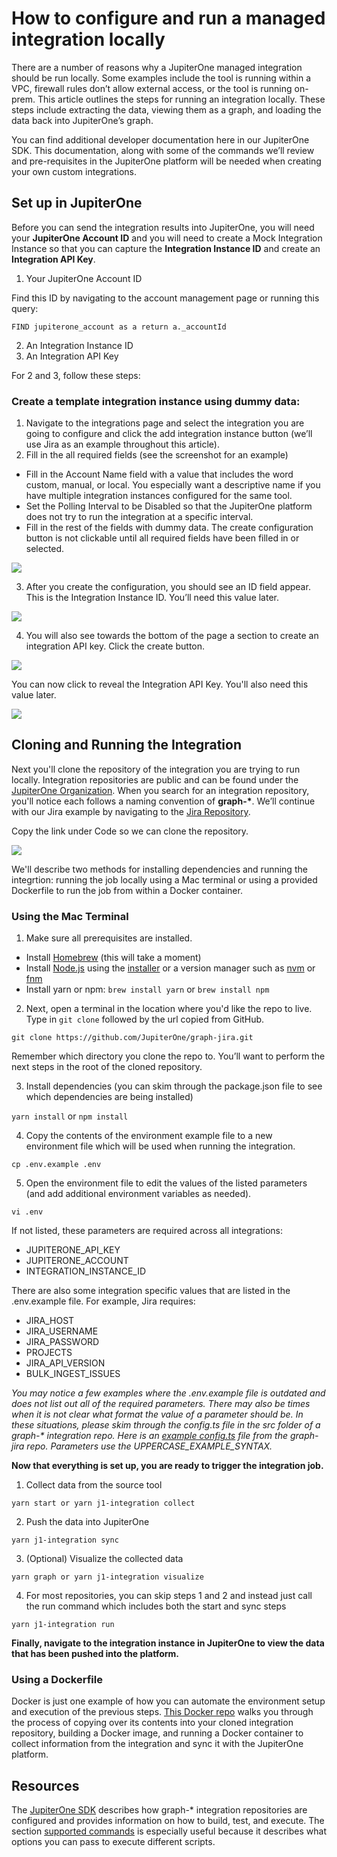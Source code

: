 # How to configure and run a managed integration locally

There are a number of reasons why a JupiterOne managed integration should be run locally. Some examples include the tool is running within a VPC, firewall rules don’t allow external access, or the tool is running on-prem. This article outlines the steps for running an integration locally. These steps include extracting the data, viewing them as a graph, and loading the data back into JupiterOne’s graph.

You can find additional developer documentation here in our JupiterOne SDK. This documentation, along with some of the commands we’ll review and pre-requisites in the JupiterOne platform will be needed when creating your own custom integrations.

## Set up in JupiterOne

Before you can send the integration results into JupiterOne, you will need your **JupiterOne Account ID** and you will need to create a Mock Integration Instance so that you can capture the **Integration Instance ID** and create an **Integration API Key**.

1. Your JupiterOne Account ID

Find this ID by navigating to the account management page or running this query: <br>

`FIND jupiterone_account as a return a._accountId`

2. An Integration Instance ID
3. An Integration API Key

For 2 and 3, follow these steps:

### Create a template integration instance using dummy data:

1. Navigate to the integrations page and select the integration you are going to configure and click the add integration instance button (we’ll use Jira as an example throughout this article).
2. Fill in the all required fields (see the screenshot for an example)
- Fill in the Account Name field with a value that includes the word custom, manual, or local. You especially want a descriptive name if you have multiple integration instances configured for the same tool. 
- Set the Polling Interval to be Disabled so that the JupiterOne platform does not try to run the integration at a specific interval.
- Fill in the rest of the fields with dummy data. The create configuration button is not clickable until all required fields have been filled in or selected.

![](../assets/local-managed-integration-create.png)

3. After you create the configuration, you should see an ID field appear. This is the Integration Instance ID. You’ll need this value later.

![](../assets/local-managed-integration-integration-id.png)

4. You will also see towards the bottom of the page a section to create an integration API key. Click the create button.

![](../assets/local-managed-integration-api-key-create.png)

You can now click to reveal the Integration API Key. You'll also need this value later.

![](../assets/local-managed-integration-api-key-view.png)

## Cloning and Running the Integration

Next you'll clone the repository of the integration you are trying to run locally. Integration repositories are public and can be found under the [JupiterOne Organization](https://github.com/JupiterOne). When you search for an integration repository, you'll notice each follows a naming convention of **graph-\***. We’ll continue with our Jira example by navigating to the [Jira Repository](https://github.com/JupiterOne/graph-jira).

Copy the link under Code so we can clone the repository.

![](../assets/local-managed-integration-graph-jira.png)

We'll describe two methods for installing dependencies and running the integrtion: running the job locally using a Mac terminal or using a provided Dockerfile to run the job from within a Docker container. 

### Using the Mac Terminal

1. Make sure all prerequisites are installed.

- Install [Homebrew](https://brew.sh/) (this will take a moment)
- Install [Node.js](https://nodejs.org/en/) using the [installer](https://nodejs.org/en/download/) or a version manager such as [nvm](https://github.com/nvm-sh/nvm) or [fnm](https://github.com/Schniz/fnm)
- Install yarn or npm: `brew install yarn` or `brew install npm`

2. Next, open a terminal in the location where you'd like the repo to live. Type in `git clone` followed by the url copied from GitHub. 

`git clone https://github.com/JupiterOne/graph-jira.git` 

Remember which directory you clone the repo to. You’ll want to perform the next steps in the root of the cloned repository.

3. Install dependencies (you can skim through the package.json file to see which dependencies are being installed)

`yarn install` or `npm install`

4. Copy the contents of the environment example file to a new environment file which will be used when running the integration. 

`cp .env.example .env`

5. Open the environment file to edit the values of the listed parameters (and add additional environment variables as needed).

`vi .env`

If not listed, these parameters are required across all integrations:

- JUPITERONE_API_KEY
- JUPITERONE_ACCOUNT
- INTEGRATION_INSTANCE_ID

There are also some integration specific values that are listed in the .env.example file. For example, Jira requires:

- JIRA_HOST
- JIRA_USERNAME
- JIRA_PASSWORD
- PROJECTS
- JIRA_API_VERSION
- BULK_INGEST_ISSUES

*You may notice a few examples where the .env.example file is outdated and does not list out all of the required parameters. There may also be times when it is not clear what format the value of a parameter should be. In these situations, please skim through the config.ts file in the src folder of a graph-\* integration repo. Here is an [example config.ts](https://github.com/JupiterOne/graph-jira/blob/main/src/config.ts) file from the graph-jira repo. Parameters use the UPPERCASE_EXAMPLE_SYNTAX.*

**Now that everything is set up, you are ready to trigger the integration job.**

1. Collect data from the source tool

`yarn start or yarn j1-integration collect`

2. Push the data into JupiterOne

`yarn j1-integration sync`

3. (Optional) Visualize the collected data

`yarn graph or yarn j1-integration visualize`

4. For most repositories, you can skip steps 1 and 2 and instead just call the run command which includes both the start and sync steps

`yarn j1-integration run`

**Finally, navigate to the integration instance in JupiterOne to view the data that has been pushed into the platform.**

### Using a Dockerfile 

Docker is just one example of how you can automate the environment setup and execution of the previous steps. [This Docker repo](https://github.com/ajahoda/j1-graph-docker) walks you through the process of copying over its contents into your cloned integration repository, building a Docker image, and running a Docker container to collect information from the integration and sync it with the JupiterOne platform.

## Resources

The [JupiterOne SDK](https://github.com/JupiterOne/sdk/blob/main/docs/integrations/development.md) describes how graph-\* integration repositories are configured and provides information on how to build, test, and execute. The section [supported commands](https://github.com/JupiterOne/sdk/blob/main/docs/integrations/development.md#supported-commands) is especially useful because it describes what options you can pass to execute different scripts.
